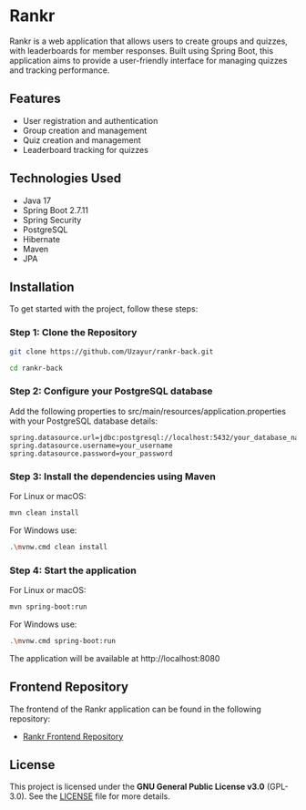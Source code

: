 # Rankr

Rankr is a web application that allows users to create groups and quizzes, with leaderboards for member responses. Built using Spring Boot, this application aims to provide a user-friendly interface for managing quizzes and tracking performance.

## Features

- User registration and authentication
- Group creation and management
- Quiz creation and management
- Leaderboard tracking for quizzes

## Technologies Used

- Java 17
- Spring Boot 2.7.11
- Spring Security
- PostgreSQL
- Hibernate
- Maven
- JPA

## Installation

To get started with the project, follow these steps:

### Step 1: Clone the Repository

```bash
git clone https://github.com/Uzayur/rankr-back.git
```
```bash
cd rankr-back
```

### Step 2: Configure your PostgreSQL database
Add the following properties to src/main/resources/application.properties with your PostgreSQL database details:
```properties
spring.datasource.url=jdbc:postgresql://localhost:5432/your_database_name
spring.datasource.username=your_username
spring.datasource.password=your_password
```

### Step 3: Install the dependencies using Maven
For Linux or macOS:
```bash
mvn clean install
```
For Windows use:
```bash
.\mvnw.cmd clean install
```

### Step 4: Start the application
For Linux or macOS:
```bash
mvn spring-boot:run
```
For Windows use:
```bash
.\mvnw.cmd spring-boot:run
```
The application will be available at http://localhost:8080

## Frontend Repository

The frontend of the Rankr application can be found in the following repository:

- [Rankr Frontend Repository](https://github.com/Uzayur/rankr-front)

## License

This project is licensed under the **GNU General Public License v3.0** (GPL-3.0). See the [LICENSE](LICENSE) file for more details.